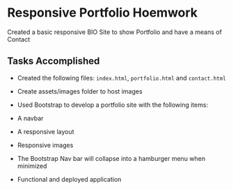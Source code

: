 # Responsive Portfolio Hoemwork
Created a basic responsive BIO Site to show Portfolio and have a means of Contact

## Tasks Accomplished 

* Created the following files: `index.html`, `portfolio.html` and `contact.html`

*  Create assets/images folder to host images 

* Used Bootstrap to develop a portfolio site with the following items:

* A navbar

* A responsive layout

* Responsive images

* The Bootstrap Nav bar  will collapse into a hamburger menu when minimized   

* Functional and deployed application


